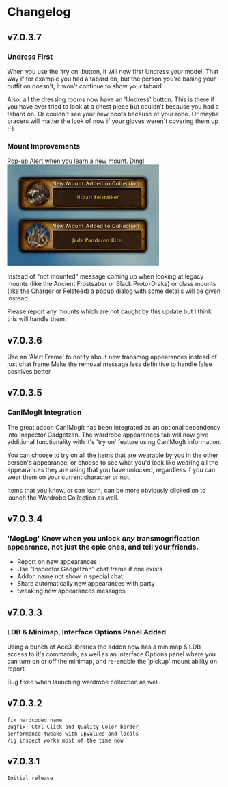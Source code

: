 # Changelog

## v7.0.3.7

### Undress First

When you use the 'try on' button, it will now first Undress your model.
That way if for example you had a tabard on, but the person you're
basing your outfit on doesn't, it won't continue to show your tabard.

Also, all the dressing rooms now have an 'Undress' button.  This is there
if you have ever tried to look at a chest piece but couldn't because you
had a tabard on.  Or couldn't see your new boots because of your robe.
Or maybe bracers will matter the look of now if your gloves weren't
covering them up ;-)

### Mount Improvements

Pop-up Alert when you learn a new mount.  Ding!  
![New Mount Aleat animated gif](images/new-mount-toast.gif)

Instead of "not mounted" message coming up when looking at legacy mounts
(like the Ancient Frostsaber or Black Proto-Drake) or class mounts (like
the Charger or Felsteed) a popup dialog with some details will be given
instead.

Please report any mounts which are not caught by this update but I think
this will handle them.

## v7.0.3.6

Use an 'Alert Frame' to notify about new transmog appearances instead of just chat frame
Make the removal message less definitive to handle false positives better

## v7.0.3.5

### CanIMogIt Integration

The great addon CanIMogIt has been integrated as an optional dependency into Inspector Gadgetzan.  The wardrobe appearances tab will now give additional functionality with it's 'try on' feature using CanIMogIt information.

You can choose to try on all the items that are wearable by you in the other person's appearance, or choose to see what you'd look like wearing all the appearances they are using that you have unlocked, regardless if you can wear them on your current character or not.

Items that you know, or can learn, can be more obviously clicked on to launch the Wardrobe Collection as well.

## v7.0.3.4

### 'MogLog' Know when you unlock *any* transmogrification appearance, not just the epic ones, and tell your friends.

* Report on new appearances
* Use "Inspector Gadgetzan" chat frame if one exists
* Addon name not show in special chat
* Share automatically new appearances with party
* tweaking new appearances messages

## v7.0.3.3

### LDB & Minimap, Interface Options Panel Added

Using a bunch of Ace3 libraries the addon now has a minimap & LDB access to it's commands, as well as an Interface Options panel where you can turn on or off the minimap, and re-enable the 'pickup' mount ability on report.

Bug fixed when launching wardrobe collection as well.


## v7.0.3.2
 	fix hardcoded name
	Bugfix: Ctrl-Click and Quality Color border
	performance tweaks with upvalues and locals
	/ig inspect works most of the time now
	
## v7.0.3.1
	Initial release